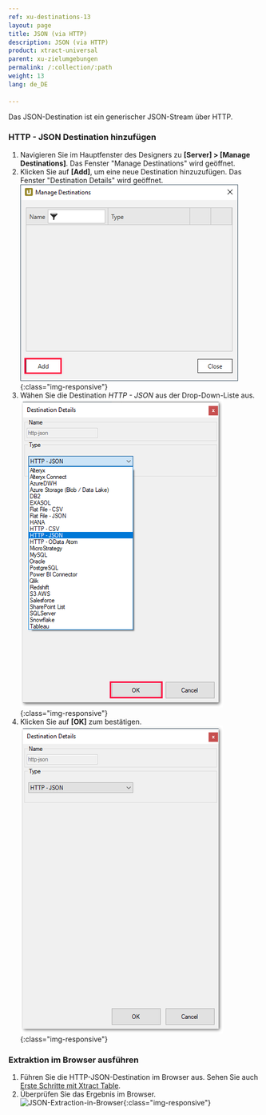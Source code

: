 ```yaml
---
ref: xu-destinations-13
layout: page
title: JSON (via HTTP)
description: JSON (via HTTP)
product: xtract-universal
parent: xu-zielumgebungen
permalink: /:collection/:path
weight: 13
lang: de_DE

---
```

Das JSON-Destination ist ein generischer JSON-Stream über HTTP. 

### HTTP - JSON Destination hinzufügen

1. Navigieren Sie im Hauptfenster des Designers zu **[Server] > [Manage Destinations]**. Das Fenster "Manage Destinations" wird geöffnet.
2. Klicken Sie auf **[Add]**, um eine neue Destination hinzuzufügen. Das Fenster "Destination Details" wird geöffnet.
![JSON-Destination-Details](/img/content/xu/xu_manage-destinations.png){:class="img-responsive"}
3. Wähen Sie die Destination *HTTP - JSON* aus der Drop-Down-Liste aus.
![JSON-Destination-Details](/img/content/xu/json/json-destination-det.png){:class="img-responsive"}
4. Klicken Sie auf **[OK]** zum bestätigen.
![JSON-Destination-Details](/img/content/JSON-Destination-Details.png){:class="img-responsive"}

### Extraktion im Browser ausführen
1. Führen Sie die HTTP-JSON-Destination im Browser aus. Sehen Sie auch [Erste Schritte mit Xtract Table](./erste-schritte-mit-table/eine-extraktion-ausfuehren).
2. Überprüfen Sie das Ergebnis im Browser.
![JSON-Extraction-in-Browser](/img/content/json/json_run-in-browser.png){:class="img-responsive"}
